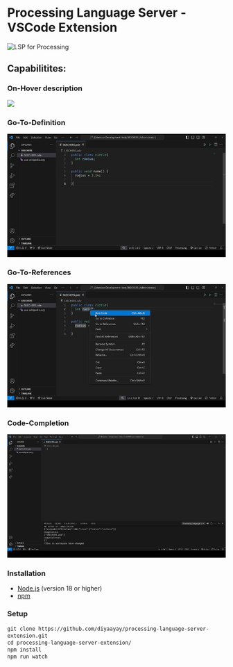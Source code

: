# Processing Language Server - VSCode Extension

![LSP for Processing](https://img.shields.io/badge/Language%20Server-LS4P-blue?style=flat-square)
<!-- ![Port](https://img.shields.io/badge/Port%20Number-6009-green?style=flat-square)<br /> -->
<!-- [![Build Status](https://img.shields.io/github/actions/workflow/status/yourusername/ls4p/build.yml?branch=main)](https://github.com/yourusername/ls4p/actions) -->

## Capabilitites:

### On-Hover description
![](./assets/fileicons/hover.gif)

### Go-To-Definition
![](./assets/fileicons/gotoDef.gif)

### Go-To-References
![](./assets/fileicons/gotoref.gif)

### Code-Completion
![](./assets//fileicons/2024-09-16%2018-06-18.gif)
### Installation

- [Node.js](https://nodejs.org/) (version 18 or higher)
- [npm](https://www.npmjs.com/)

### Setup

```
git clone https://github.com/diyaayay/processing-language-server-extension.git
cd processing-language-server-extension/
npm install
npm run watch
```